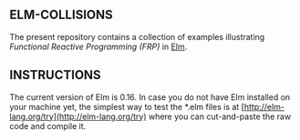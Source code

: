 ## ELM-COLLISIONS

The present repository contains a collection of examples illustrating *Functional Reactive Programming (FRP)* in [Elm](http://elm-lang.org/).

## INSTRUCTIONS

The current version of Elm is 0.16. In case you do not have Elm installed on your machine yet, the simplest way to test the *.elm files is at [http://elm-lang.org/try](http://elm-lang.org/try) where you can cut-and-paste the raw code and compile it.
 
